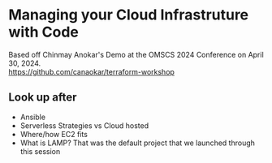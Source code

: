 # Managing your Cloud Infrastruture with Code

Based off Chinmay Anokar's Demo at the OMSCS 2024   Conference on April 30, 2024.  
https://github.com/canaokar/terraform-workshop  

## Look up after

- Ansible
- Serverless Strategies vs Cloud hosted
- Where/how EC2 fits
- What is LAMP? That was the default project that we launched through this session
